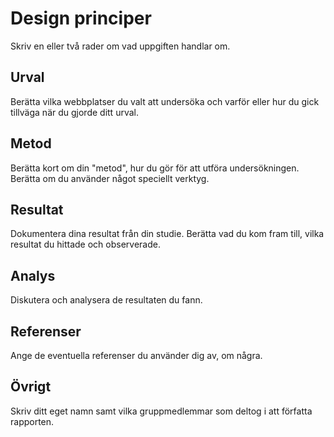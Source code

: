 Design principer
=======================

Skriv en eller två rader om vad uppgiften handlar om.

Urval
-----------------------

Berätta vilka webbplatser du valt att undersöka och varför eller hur du gick tillväga när du gjorde ditt urval.

Metod
-----------------------

Berätta kort om din "metod", hur du gör för att utföra undersökningen. Berätta om du använder något speciellt verktyg.

Resultat
-----------------------

Dokumentera dina resultat från din studie. Berätta vad du kom fram till, vilka resultat du hittade och observerade.

Analys
-----------------------

Diskutera och analysera de resultaten du fann.

Referenser
-----------------------

Ange de eventuella referenser du använder dig av, om några.

Övrigt
-----------------------

Skriv ditt eget namn samt vilka gruppmedlemmar som deltog i att författa rapporten.